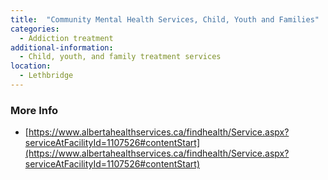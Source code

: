 ```yaml
---
title:  "Community Mental Health Services, Child, Youth and Families"
categories: 
  - Addiction treatment
additional-information:
  - Child, youth, and family treatment services
location:
  - Lethbridge
---
```


### More Info
- [https://www.albertahealthservices.ca/findhealth/Service.aspx?serviceAtFacilityId=1107526#contentStart](https://www.albertahealthservices.ca/findhealth/Service.aspx?serviceAtFacilityId=1107526#contentStart)